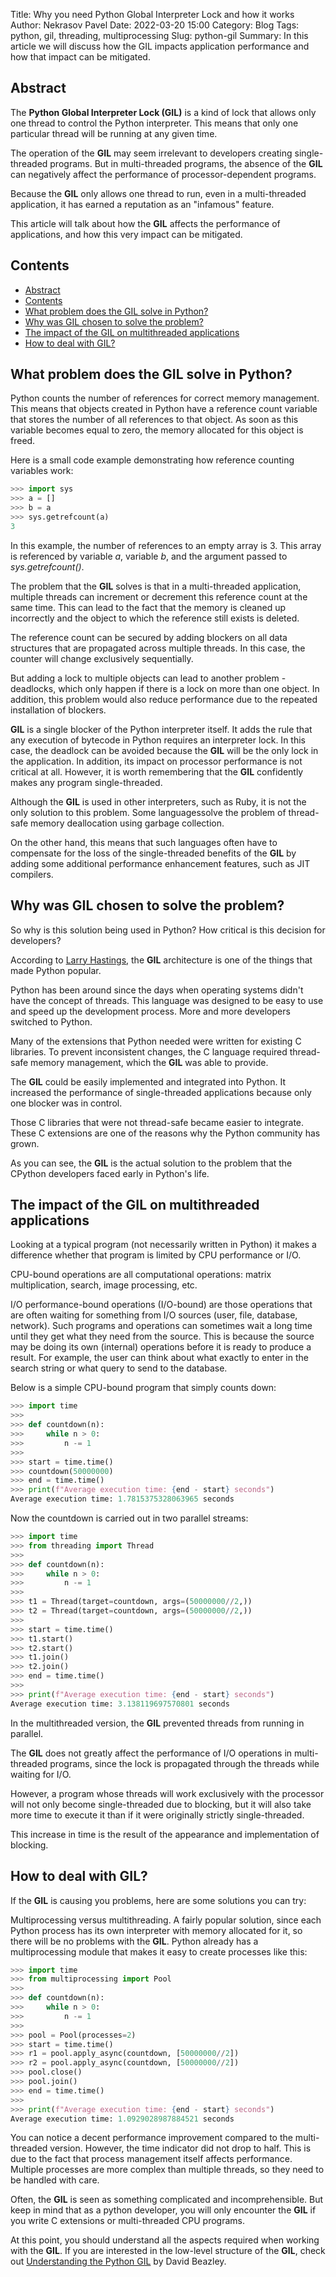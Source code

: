 Title: Why you need Python Global Interpreter Lock and how it works
Author: Nekrasov Pavel
Date: 2022-03-20 15:00
Category: Blog
Tags: python, gil, threading, multiprocessing
Slug: python-gil
Summary: In this article we will discuss how the GIL impacts application performance and how that impact can be mitigated.

## Abstract

The **Python Global Interpreter Lock (GIL)** is a kind of lock that allows only one thread to control the Python interpreter. This means that only one particular thread will be running at any given time.

The operation of the **GIL** may seem irrelevant to developers creating single-threaded programs. But in multi-threaded programs, the absence of the **GIL** can negatively affect the performance of processor-dependent programs.

Because the **GIL** only allows one thread to run, even in a multi-threaded application, it has earned a reputation as an "infamous" feature.

This article will talk about how the **GIL** affects the performance of applications, and how this very impact can be mitigated.

## Contents

- [Abstract](#abstract)
- [Contents](#contents)
- [What problem does the GIL solve in Python?](#what-problem-does-the-gil-solve-in-python)
- [Why was GIL chosen to solve the problem?](#why-was-gil-chosen-to-solve-the-problem)
- [The impact of the GIL on multithreaded applications](#the-impact-of-the-gil-on-multithreaded-applications)
- [How to deal with GIL?](#how-to-deal-with-gil)

## What problem does the GIL solve in Python?

Python counts the number of references for correct memory management. This means that objects created in Python have a reference count variable that stores the number of all references to that object. As soon as this variable becomes equal to zero, the memory allocated for this object is freed.

Here is a small code example demonstrating how reference counting variables work:

```python
>>> import sys
>>> a = []
>>> b = a
>>> sys.getrefcount(a)
3
```

In this example, the number of references to an empty array is 3. This array is referenced by variable *a*, variable *b*, and the argument passed to *sys.getrefcount()*.

The problem that the **GIL** solves is that in a multi-threaded application, multiple threads can increment or decrement this reference count at the same time. This can lead to the fact that the memory is cleaned up incorrectly and the object to which the reference still exists is deleted.

The reference count can be secured by adding blockers on all data structures that are propagated across multiple threads. In this case, the counter will change exclusively sequentially.

But adding a lock to multiple objects can lead to another problem - deadlocks, which only happen if there is a lock on more than one object. In addition, this problem would also reduce performance due to the repeated installation of blockers.

**GIL** is a single blocker of the Python interpreter itself. It adds the rule that any execution of bytecode in Python requires an interpreter lock. In this case, the deadlock can be avoided because the **GIL** will be the only lock in the application. In addition, its impact on processor performance is not critical at all. However, it is worth remembering that the **GIL** confidently makes any program single-threaded.

Although the **GIL** is used in other interpreters, such as Ruby, it is not the only solution to this problem. Some languages ​​solve the problem of thread-safe memory deallocation using garbage collection.

On the other hand, this means that such languages ​​often have to compensate for the loss of the single-threaded benefits of the **GIL** by adding some additional performance enhancement features, such as JIT compilers.

## Why was GIL chosen to solve the problem?

So why is this solution being used in Python? How critical is this decision for developers?

According to [Larry Hastings](https://www.youtube.com/watch?v=KVKufdTphKs&feature=youtu.be&t=12m11s), the **GIL** architecture is one of the things that made Python popular.

Python has been around since the days when operating systems didn't have the concept of threads. This language was designed to be easy to use and speed up the development process. More and more developers switched to Python.

Many of the extensions that Python needed were written for existing C libraries. To prevent inconsistent changes, the C language required thread-safe memory management, which the **GIL** was able to provide.

The **GIL** could be easily implemented and integrated into Python. It increased the performance of single-threaded applications because only one blocker was in control.

Those C libraries that were not thread-safe became easier to integrate. These C extensions are one of the reasons why the Python community has grown.

As you can see, the **GIL** is the actual solution to the problem that the CPython developers faced early in Python's life.

## The impact of the GIL on multithreaded applications

Looking at a typical program (not necessarily written in Python) it makes a difference whether that program is limited by CPU performance or I/O.

CPU-bound operations are all computational operations: matrix multiplication, search, image processing, etc.

I/O performance-bound operations (I/O-bound) are those operations that are often waiting for something from I/O sources (user, file, database, network). Such programs and operations can sometimes wait a long time until they get what they need from the source. This is because the source may be doing its own (internal) operations before it is ready to produce a result. For example, the user can think about what exactly to enter in the search string or what query to send to the database.

Below is a simple CPU-bound program that simply counts down:

```python
>>> import time
>>>
>>> def countdown(n):
>>>     while n > 0:
>>>         n -= 1
>>>
>>> start = time.time()
>>> countdown(50000000)
>>> end = time.time()
>>> print(f"Average execution time: {end - start} seconds")
Average execution time: 1.7815375328063965 seconds
```

Now the countdown is carried out in two parallel streams:

```python
>>> import time
>>> from threading import Thread
>>> 
>>> def countdown(n):
>>>     while n > 0:
>>>         n -= 1
>>> 
>>> t1 = Thread(target=countdown, args=(50000000//2,))
>>> t2 = Thread(target=countdown, args=(50000000//2,))
>>> 
>>> start = time.time()
>>> t1.start()
>>> t2.start()
>>> t1.join()
>>> t2.join()
>>> end = time.time()
>>> 
>>> print(f"Average execution time: {end - start} seconds")
Average execution time: 3.138119697570801 seconds
```

In the multithreaded version, the **GIL** prevented threads from running in parallel.

The **GIL** does not greatly affect the performance of I/O operations in multi-threaded programs, since the lock is propagated through the threads while waiting for I/O.

However, a program whose threads will work exclusively with the processor will not only become single-threaded due to blocking, but it will also take more time to execute it than if it were originally strictly single-threaded.

This increase in time is the result of the appearance and implementation of blocking.

## How to deal with GIL?

If the **GIL** is causing you problems, here are some solutions you can try:

Multiprocessing versus multithreading. A fairly popular solution, since each Python process has its own interpreter with memory allocated for it, so there will be no problems with the **GIL**. Python already has a multiprocessing module that makes it easy to create processes like this:

```python
>>> import time
>>> from multiprocessing import Pool
>>> 
>>> def countdown(n):
>>>     while n > 0:
>>>         n -= 1
>>> 
>>> pool = Pool(processes=2)
>>> start = time.time()
>>> r1 = pool.apply_async(countdown, [50000000//2])
>>> r2 = pool.apply_async(countdown, [50000000//2])
>>> pool.close()
>>> pool.join()
>>> end = time.time()
>>> 
>>> print(f"Average execution time: {end - start} seconds")
Average execution time: 1.0929028987884521 seconds
```

You can notice a decent performance improvement compared to the multi-threaded version. However, the time indicator did not drop to half. This is due to the fact that process management itself affects performance. Multiple processes are more complex than multiple threads, so they need to be handled with care.

Often, the **GIL** is seen as something complicated and incomprehensible. But keep in mind that as a python developer, you will only encounter the **GIL** if you write C extensions or multi-threaded CPU programs.

At this point, you should understand all the aspects required when working with the **GIL**. If you are interested in the low-level structure of the **GIL**, check out [Understanding the Python GIL](https://youtu.be/Obt-vMVdM8s) by David Beazley.
